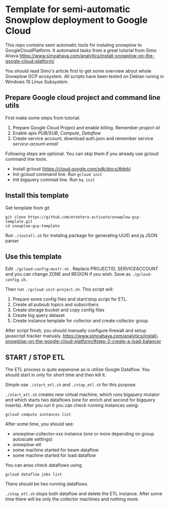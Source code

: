 # Template for semi-automatic Snowplow deployment to Google Cloud

This repo contains semi automatic tools for instaling snowplow to GoogleCloudPlatform. It automated tasks from a great tutorial from Simo Ahava
https://www.simoahava.com/analytics/install-snowplow-on-the-google-cloud-platform/

You should read Simo's article first to get some overview about whole Snowplow GCP ecosystem. All scripts have been tested on Debian runing in Windows 10 Linux Subsystem.

## Prepare Google cloud project and command line utils
First make some steps from tutorial.

1. Prepare Google Cloud Project and enable billing. Remember *project-id*
2. Enable apis *PUB/SUB*, *Compute*, *Dataflow*
3. Create service account, download auth.json and remember service *service-acount-email*
   
Following steps are optional. You can skip them if you already use gcloud command line tools.

* Install gcloud (https://cloud.google.com/sdk/docs/#deb)
* Init gcloud command line. Run `gcloud init`
* Init bigquery commad line. Run `bq init`

## Install this template

Get template from git 
```
git clone https://github.com/etnetera-activate/snowplow-gcp-template.git
cd snowplow-gcp-template
```

Run `./install.sh` for instaling package for generating UUID and jq JSON parser

## Use this template

Edit `./gcloud-config-mustr.sh` . Replace PROJECTID, SERVICEACCOUNT and you can change ZONE and REGION if you wish.
Save as `./gcloud-config.sh`.

Then run `./gcloud-init-project.sh`. This script will:

1. Prepare some config files and start/stop script for ETL.
2. Create all pubsub topics and subscribers
3. Create storage bucket and copy config files
4. Create big query dataset
5. Create instance template for collector and create collector group

After script finish, you should manually configure firewall and setup javascript tracker manualy.
https://www.simoahava.com/analytics/install-snowplow-on-the-google-cloud-platform/#step-3-create-a-load-balancer

## START / STOP ETL
The ETL process is quite expensive as is utilize Google Dataflow. You should start in only for short time and then kill it.

Simple use `./start_etl.sh` and `./stop_etl.sh` for this purpose.

`./start_etl.sh` creates new virtual machine, which runs bigquery mutator and which starts two dataflows (one for enrich and second for bigquery inserts). 
After you run it you can check running instances using:

`gcloud compute instances list`

After some time, you should see:

* snowplow-collector-xxx instance (one or more depending on group autoscale settings)
* snowplow-etl
* some machine started for beam dataflow 
* some machine started for load dataflow

You can anso check dataflows using

`gcloud dataflow jobs list`

There should be two running dataflows.

`./stop_etl.sh` stops both dataflow and delete the ETL instance. After some time there will be only the collector machines and nothing more.




